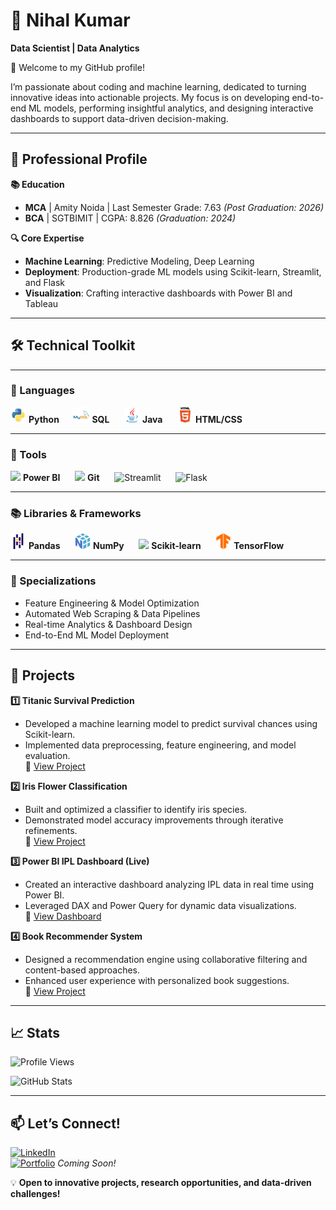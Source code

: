 # 👋 Nihal Kumar  
**Data Scientist | Data Analytics**

🌟 Welcome to my GitHub profile!

I’m passionate about coding and machine learning, dedicated to turning innovative ideas into actionable projects. My focus is on developing end-to-end ML models, performing insightful analytics, and designing interactive dashboards to support data-driven decision-making.

---

## 🚀 Professional Profile

**📚 Education**  
- **MCA** | Amity Noida | Last Semester Grade: 7.63 *(Post Graduation: 2026)*  
- **BCA** | SGTBIMIT | CGPA: 8.826 *(Graduation: 2024)*

**🔍 Core Expertise**  
- **Machine Learning**: Predictive Modeling, Deep Learning  
- **Deployment**: Production-grade ML models using Scikit-learn, Streamlit, and Flask  
- **Visualization**: Crafting interactive dashboards with Power BI and Tableau

---

## 🛠️ Technical Toolkit

---

### 🚀 Languages  
<img src="https://raw.githubusercontent.com/devicons/devicon/master/icons/python/python-original.svg" width="25"/> **Python** &nbsp;&nbsp;&nbsp;&nbsp;
<img src="https://raw.githubusercontent.com/devicons/devicon/master/icons/mysql/mysql-original-wordmark.svg" width="25"/> **SQL** &nbsp;&nbsp;&nbsp;&nbsp;
<img src="https://raw.githubusercontent.com/devicons/devicon/master/icons/java/java-original.svg" width="25"/> **Java** &nbsp;&nbsp;&nbsp;&nbsp;
<img src="https://raw.githubusercontent.com/devicons/devicon/master/icons/html5/html5-original-wordmark.svg" width="25"/> **HTML/CSS**

---

### 🧰 Tools  
<img src="https://img.icons8.com/color/48/000000/power-bi.png" width="25"/> **Power BI** &nbsp;&nbsp;&nbsp;&nbsp;
<img src="https://www.vectorlogo.zone/logos/git-scm/git-scm-icon.svg" width="25"/> **Git** &nbsp;&nbsp;&nbsp;&nbsp;
<img src="https://streamlit.io/images/brand/streamlit-logo-secondary-colormark-darktext.svg" width="70" alt="Streamlit"/> &nbsp;&nbsp;&nbsp;&nbsp;
<img src="https://flask.palletsprojects.com/en/2.2.x/_images/flask-logo.png" width="60" alt="Flask"/>

---

### 📚 Libraries & Frameworks  
<img src="https://raw.githubusercontent.com/devicons/devicon/master/icons/pandas/pandas-original.svg" width="25"/> **Pandas** &nbsp;&nbsp;&nbsp;&nbsp;
<img src="https://raw.githubusercontent.com/devicons/devicon/master/icons/numpy/numpy-original.svg" width="25"/> **NumPy** &nbsp;&nbsp;&nbsp;&nbsp;
<img src="https://upload.wikimedia.org/wikipedia/commons/0/05/Scikit_learn_logo_small.svg" width="25"/> **Scikit-learn** &nbsp;&nbsp;&nbsp;&nbsp;
<img src="https://raw.githubusercontent.com/devicons/devicon/master/icons/tensorflow/tensorflow-original.svg" width="25"/> **TensorFlow**

---

### 🎯 Specializations  
- Feature Engineering & Model Optimization  
- Automated Web Scraping & Data Pipelines  
- Real-time Analytics & Dashboard Design  
- End-to-End ML Model Deployment



---

## 🚀 Projects

**1️⃣ Titanic Survival Prediction**  
- Developed a machine learning model to predict survival chances using Scikit-learn.  
- Implemented data preprocessing, feature engineering, and model evaluation.  
🔗 [View Project](#)

**2️⃣ Iris Flower Classification**  
- Built and optimized a classifier to identify iris species.  
- Demonstrated model accuracy improvements through iterative refinements.  
🔗 [View Project](#)

**3️⃣ Power BI IPL Dashboard (Live)**  
- Created an interactive dashboard analyzing IPL data in real time using Power BI.  
- Leveraged DAX and Power Query for dynamic data visualizations.  
🔗 [View Dashboard](#)

**4️⃣ Book Recommender System**  
- Designed a recommendation engine using collaborative filtering and content-based approaches.  
- Enhanced user experience with personalized book suggestions.  
🔗 [View Project](#)

---

## 📈 Stats

![Profile Views](https://komarev.com/ghpvc/?username=yourusername&label=Profile%20Views&color=blue)   

<p align="left">
  <img src="https://github-readme-stats.vercel.app/api?username=nihal-kumar&show_icons=true&theme=radical" alt="GitHub Stats" />
</p>

---

## 📫 Let’s Connect!

[![LinkedIn](https://img.shields.io/badge/LinkedIn-Connect-%230A66C2)](https://linkedin.com/in/yourprofile)  
[![Portfolio](https://img.shields.io/badge/Portfolio-Visit-%23FF4088)](https://yourportfolio.com) *Coming Soon!*

💡 **Open to innovative projects, research opportunities, and data-driven challenges!**
